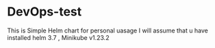 # DevOps-test
This is Simple Helm chart for personal uasage 
I will assume that u have installed helm 3.7 , Minikube v1.23.2

